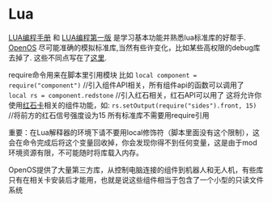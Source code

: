 # Lua 

[LUA编程手册](http://www.lua.org/manual/5.2/manual.html) 和 [LUA编程第一版](http://www.lua.org/pil/) 是学习基本功能并熟悉lua标准库的好帮手. [OpenOS](openOS.md) 尽可能准确的模拟标准库,当然有些许变化，比如某些高权限的debug库去掉了. 这些不同点写在了[这里](https://ocdoc.cil.li/api:non-standard-lua-libs).

require命令用来在脚本里引用模块
比如
`local component = require("component")` //引入组件API相关，所有组件api的函数可以调用了
`local rs = component.redstone` //引入红石相关，红石API可以用了
这将允许你使用[红石卡](../item/redstoneCard1.md)相关的组件功能，如:
`rs.setOutput(require("sides").front, 15)` //将前方的红石信号强度设为15
所有标准库不需要用require引用

重要：在Lua解释器的环境下请不要用local修饰符（脚本里面没有这个限制），这会在命令完成后将这个变量回收掉，你会发现你得不到任何变量，这是由于mod环境资源有限，不可能随时将库载入内存。

OpenOS提供了大量第三方库，从控制电脑连接的组件到机器人和无人机，有些库只有在相关卡安装后才能用，也就是说这些组件相当于包含了一个小型的只读文件系统